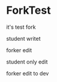 # ForkTest
it's test fork

student writet


forker edit


student only edit

forker edit to dev






